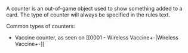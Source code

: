 
A counter is an out-of-game object used to show something added to a card. The type of counter will always be specified in the rules text.

Common types of counters:

- Vaccine counter, as seen on [[0001 - Wireless Vaccine+-|Wireless Vaccine+-]]

